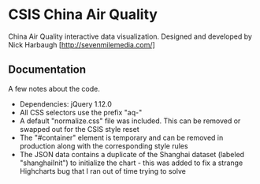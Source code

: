 # CSIS China Air Quality

China Air Quality interactive data visualization. Designed and developed by Nick Harbaugh [http://sevenmilemedia.com/]

## Documentation

A few notes about the code.

- Dependencies: jQuery 1.12.0
- All CSS selectors use the prefix "aq-"
- A default "normalize.css" file was included. This can be removed or swapped out for the CSIS style reset
- The "#container" element is temporary and can be removed in production along with the corresponding style rules
- The JSON data contains a duplicate of the Shanghai dataset (labeled "shanghaiInit") to initialize the chart - this was added to fix a strange Highcharts bug that I ran out of time trying to solve
